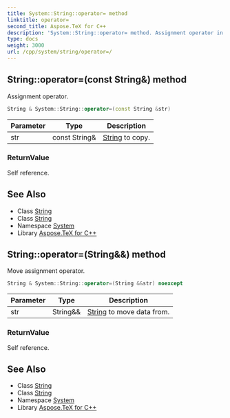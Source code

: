 ```yaml
---
title: System::String::operator= method
linktitle: operator=
second_title: Aspose.TeX for C++
description: 'System::String::operator= method. Assignment operator in C++.'
type: docs
weight: 3000
url: /cpp/system/string/operator=/
---
```

## String::operator=(const String\&) method


Assignment operator.

```cpp
String & System::String::operator=(const String &str)
```


| Parameter | Type | Description |
| --- | --- | --- |
| str | const String\& | [String](../) to copy. |

### ReturnValue

Self reference.

## See Also

* Class [String](../)
* Class [String](../)
* Namespace [System](../../)
* Library [Aspose.TeX for C++](../../../)
## String::operator=(String\&&) method


Move assignment operator.

```cpp
String & System::String::operator=(String &&str) noexcept
```


| Parameter | Type | Description |
| --- | --- | --- |
| str | String\&& | [String](../) to move data from. |

### ReturnValue

Self reference.

## See Also

* Class [String](../)
* Class [String](../)
* Namespace [System](../../)
* Library [Aspose.TeX for C++](../../../)
